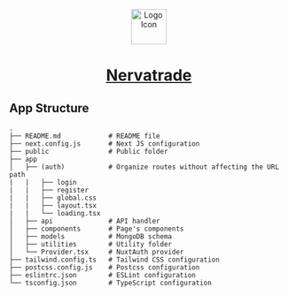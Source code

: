 <div align="center">
    <a href="https://github.com/topstar210/Nervatrade-System.git">
        <img src="https://prnt.sc/Ook2kvfj_sEc" width="64" height="64" alt="Logo Icon">
    </a>
    <h1>
        <a href="https://github.com/topstar210/Nervatrade-System.git">
            Nervatrade
        </a>
    </h1>
</div>

## App Structure
```
.
├── README.md            # README file
├── next.config.js       # Next JS configuration
├── public               # Public folder
├── app
│   ├── (auth)           # Organize routes without affecting the URL path
|   |   ├── login
|   |   ├── register
|   |   ├── global.css
|   |   ├── layout.tsx
|   |   └── loading.tsx
│   ├── api              # API handler
│   ├── components       # Page's components
│   ├── models           # MongoDB schema
│   ├── utilities        # Utility folder
│   └── Provider.tsx     # NuxtAuth provider
├── tailwind.config.ts   # Tailwind CSS configuration
├── postcss.config.js    # Postcss configuration
├── eslintrc.json        # ESLint configuration
└── tsconfig.json        # TypeScript configuration
```